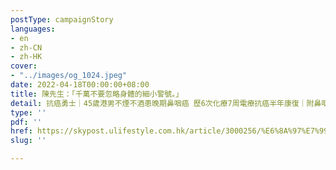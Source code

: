 ```yaml
---
postType: campaignStory
languages:
- en
- zh-CN
- zh-HK
cover:
- "../images/og_1024.jpeg"
date: 2022-04-18T00:00:00+08:00
title: 陳先生：「千萬不要忽略身體的細小警號。」
detail: 抗癌勇士｜45歲港男不煙不酒患晚期鼻咽癌 歷6次化療7周電療抗癌半年康復｜附鼻咽癌5大先兆
type: ''
pdf: ''
href: https://skypost.ulifestyle.com.hk/article/3000256/%E6%8A%97%E7%99%8C%E5%8B%87%E5%A3%AB%EF%BD%9C45%E6%AD%B2%E6%B8%AF%E7%94%B7%E4%B8%8D%E7%85%99%E4%B8%8D%E9%85%92%E6%82%A3%E6%99%9A%E6%9C%9F%E9%BC%BB%E5%92%BD%E7%99%8C%20%20%20%20%E6%AD%B76%E6%AC%A1%E5%8C%96%E7%99%827%E5%91%A8%E9%9B%BB%E7%99%82%E6%8A%97%E7%99%8C%E5%8D%8A%E5%B9%B4%E5%BA%B7%E5%BE%A9%EF%BD%9C%E9%99%84%E9%BC%BB%E5%92%BD%E7%99%8C5%E5%A4%A7%E5%85%88%E5%85%86
slug: ''

---
```

